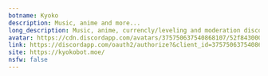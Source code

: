 ```yaml
---
botname: Kyoko
description: Music, anime and more...
long_description: Music, anime, currencly/leveling and moderation discord bot, constantly developed.
avatar: https://cdn.discordapp.com/avatars/375750637540868107/52f843000c3eb93e9c09ce93a1f36bcb.png
link: https://discordapp.com/oauth2/authorize?&client_id=375750637540868107&scope=bot&permissions=2117598326
site: https://kyokobot.moe/
nsfw: false
---
```

